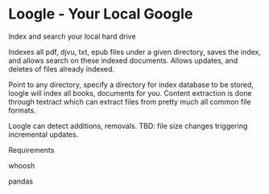 # Loogle - Your Local Google

Index and search your local hard drive

Indexes all pdf, djvu, txt, epub files under a given directory, saves
the index, and allows search on these indexed documents. Allows
updates, and deletes of files already indexed.

Point to any directory, specify a directory for index database to be
stored, loogle will index all books, documents for you. Content
extraction is done through textract which can extract files from
pretty much all common file formats.

Loogle can detect additions, removals. TBD: file size changes
triggering incremental updates.

Requirements

whoosh

pandas

